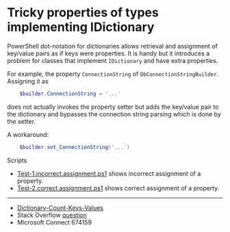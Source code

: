 # Tricky properties of types implementing IDictionary

PowerShell dot-notation for dictionaries allows retrieval and assignment of
key/value pairs as if keys were properties. It is handy but it introduces a
problem for classes that implement `IDictionary` and have extra properties.

For example, the property `ConnectionString` of `DbConnectionStringBuilder`.
Assigning it as

```powershell
    $builder.ConnectionString = '...'
```

does not actually invokes the property setter but adds the key/value pair to
the dictionary and bypasses the connection string parsing which is done by the
setter.

A workaround:

```powershell
    $builder.set_ConnectionString('...')
```

Scripts

- [Test-1.incorrect.assignment.ps1](Test-1.incorrect.assignment.ps1) shows incorrect assignment of a property.
- [Test-2.correct.assignment.ps1](Test-2.correct.assignment.ps1) shows correct assignment of a property.

---

- [Dictionary-Count-Keys-Values](../Dictionary-Count-Keys-Values)
- Stack Overflow [question](http://stackoverflow.com/q/6237708/323582)
- Microsoft Connect 674159
